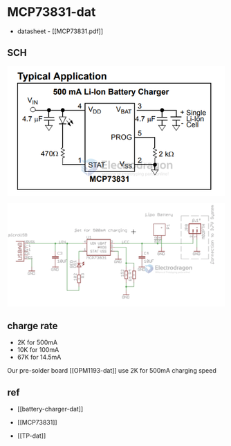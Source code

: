 
# MCP73831-dat

- datasheet - [[MCP73831.pdf]]

## SCH 

![](2024-03-05-18-37-17.png)

![](2023-12-21-15-57-23.png)

## charge rate 

- 2K for 500mA
- 10K for 100mA
- 67K for 14.5mA

Our pre-solder board [[OPM1193-dat]] use 2K for 500mA charging speed 

## ref 

- [[battery-charger-dat]]

- [[MCP73831]]

- [[TP-dat]]